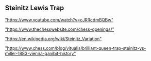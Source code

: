 <h2>Steinitz Lewis Trap</h2>
<p><a href="https://www.youtube.com/watch?v=cJRRcdmBQBw">"https://www.youtube.com/watch?v=cJRRcdmBQBw"</a></p>

<p><a href="https://www.thechesswebsite.com/chess-openings/">"https://www.thechesswebsite.com/chess-openings/"</a></p>

<p><a href="https://en.wikipedia.org/wiki/Steinitz_Variation">"https://en.wikipedia.org/wiki/Steinitz_Variation"</a></p>

<p><a href="https://www.chess.com/blog/vitualis/brilliant-queen-trap-steinitz-vs-miller-1883-vienna-gambit-history">"https://www.chess.com/blog/vitualis/brilliant-queen-trap-steinitz-vs-miller-1883-vienna-gambit-history"</a></p>

